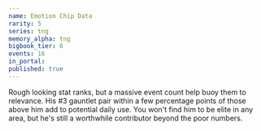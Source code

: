 ```yaml
---
name: Emotion Chip Data
rarity: 5
series: tng
memory_alpha: tng
bigbook_tier: 6
events: 16
in_portal:
published: true
---
```


Rough looking stat ranks, but a massive event count help buoy them to relevance. His #3 gauntlet pair within a few percentage points of those above him add to potential daily use. You won't find him to be elite in any area, but he's still a worthwhile contributor beyond the poor numbers.
